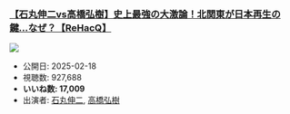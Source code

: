### [【石丸伸二vs高橋弘樹】史上最強の大激論！北関東が日本再生の鍵…なぜ？【ReHacQ】](https://www.youtube.com/watch?v=Lcj1tooXlSk)
[![](https://img.youtube.com/vi/Lcj1tooXlSk/sddefault.jpg)](https://www.youtube.com/watch?v=Lcj1tooXlSk)
-   公開日: 2025-02-18
-   視聴数: 927,688
-   **いいね数: 17,009**
-   出演者: [石丸伸二](/rehacq_fan/people/石丸伸二 "wikilink"), [高橋弘樹](/rehacq_fan/people/高橋弘樹 "wikilink")
